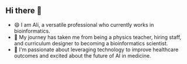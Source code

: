 ## Hi there 👋

<!--
**tang-sy/tang-sy** is a ✨ _special_ ✨ repository because its `README.md` (this file) appears on your GitHub profile.

Here are some ideas to get you started:

- 🔭 I’m currently working on ...
- 🌱 I’m currently learning ...
- 👯 I’m looking to collaborate on ...
- 🤔 I’m looking for help with ...
- 💬 Ask me about ...
- 📫 How to reach me: ...
- 😄 Pronouns: ...
- ⚡ Fun fact: ...
-->

- 😄 I am Ali, a versatile professional who currently works in bioinformatics.
- 🔭 My journey has taken me from being a physics teacher, hiring staff, and curriculum designer to becoming a bioinformatics scientist.
- 🌱 I'm passionate about leveraging technology to improve healthcare outcomes and excited about the future of AI in medicine.
